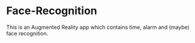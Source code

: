 # Face-Recognition
This is an Augmented Reality app which contains time, alarm and (maybe) face recognition.
